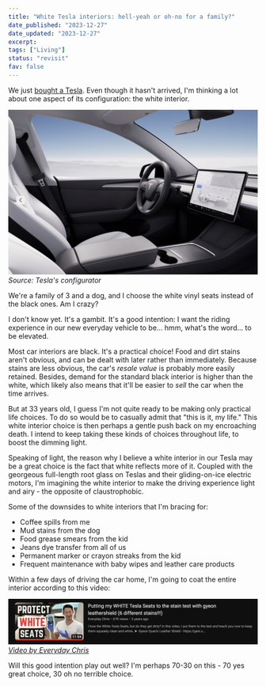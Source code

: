 ```yaml
---
title: "White Tesla interiors: hell-yeah or oh-no for a family?"
date_published: "2023-12-27"
date_updated: "2023-12-27"
excerpt:
tags: ["Living"]
status: "revisit"
fav: false
---
```


We just [bought a Tesla](/tesla). Even though it hasn't arrived, I'm thinking a lot about one aspect of its configuration: the white interior.

![picture of a Tesla with white interior](images/tesla-white-interior.png)
*Source: Tesla's configurator*

We're a family of 3 and a dog, and I choose the white vinyl seats instead of the black ones. Am I crazy?

I don't know yet. It's a gambit. It's a good intention: I want the riding experience in our new everyday vehicle to be... hmm, what's the word... to be elevated.

Most car interiors are black. It's a practical choice! Food and dirt stains aren't obvious, and can be dealt with later rather than immediately. Because stains are less obvious, the car's *resale value* is probably more easily retained. Besides, demand for the standard black interior is higher than the white, which likely also means that it'll be easier to *sell* the car when the time arrives.

But at 33 years old, I guess I'm not quite ready to be making only practical life choices. To do so would be to casually admit that "this is it, my life." This white interior choice is then perhaps a gentle push back on my encroaching death. I intend to keep taking these kinds of choices throughout life, to boost the dimming light.

Speaking of light, the reason why I believe a white interior in our Tesla may be a great choice is the fact that white reflects more of it. Coupled with the georgeous full-length root glass on Teslas and their gliding-on-ice electric motors, I'm imagining the white interior to make the driving experience light and airy - the opposite of claustrophobic.

Some of the downsides to white interiors that I'm bracing for:

- Coffee spills from me
- Mud stains from the dog
- Food grease smears from the kid
- Jeans dye transfer from all of us
- Permanent marker or crayon streaks from the kid
- Frequent maintenance with baby wipes and leather care products

Within a few days of driving the car home, I'm going to coat the entire interior according to this video:

![screenshot of youtube video about a man giving instructions for protecting white seats in a Tesla](images/tesla-white-seats-gyeon.png)
*[Video by Everyday Chris](https://www.youtube.com/watch?v=O93SglcYak4)*

Will this good intention play out well? I'm perhaps 70-30 on this - 70 yes great choice, 30 oh no terrible choice.
